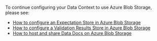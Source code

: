 To continue configuring your Data Context to use Azure Blob Storage, please see:
- [How to configure an Expectation Store in Azure Blob Storage](docs/guides/setup/configuring_metadata_stores/how_to_configure_an_expectation_store_in_azure_blob_storage.md)
- [How to configure a Validation Results Store in Azure Blob Storage](docs/guides/setup/configuring_metadata_stores/how_to_configure_a_validation_result_store_in_azure_blob_storage.md)
- [How to host and share Data Docs on Azure Blob Storage](docs/guides/setup/configuring_data_docs/how_to_host_and_share_data_docs_on_azure_blob_storage.md)